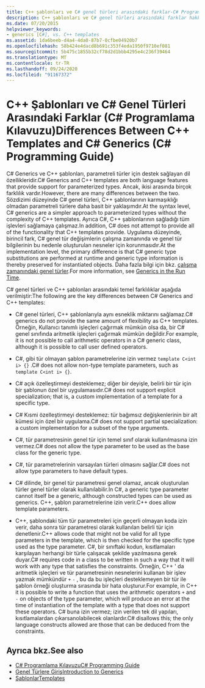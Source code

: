 ```yaml
---
title: C++ şablonları ve C# genel türleri arasındaki farklar-C# Programlama Kılavuzu
description: C++ şablonları ve C# genel türleri arasındaki farklar hakkında bilgi edinin. Her ikisi de parametreli türler için destek sağlayan dil özelliklerdir.
ms.date: 07/20/2015
helpviewer_keywords:
- generics [C#], vs. C++ templates
ms.assetid: 1da6beeb-d4a4-4da0-87b7-0cfbe04920b7
ms.openlocfilehash: 58b424e4dacd8b691c353f4eda1950f9710ef081
ms.sourcegitcommit: 5b475c1855b32cf78d2d1bbb4295e4c236f39464
ms.translationtype: MT
ms.contentlocale: tr-TR
ms.lasthandoff: 09/24/2020
ms.locfileid: "91167372"
---
```

# <a name="differences-between-c-templates-and-c-generics-c-programming-guide"></a><span data-ttu-id="dadbb-104">C++ Şablonları ve C# Genel Türleri Arasındaki Farklar (C# Programlama Kılavuzu)</span><span class="sxs-lookup"><span data-stu-id="dadbb-104">Differences Between C++ Templates and C# Generics (C# Programming Guide)</span></span>

<span data-ttu-id="dadbb-105">C# Generics ve C++ şablonları, parametreli türler için destek sağlayan dil özellikleridir.</span><span class="sxs-lookup"><span data-stu-id="dadbb-105">C# Generics and C++ templates are both language features that provide support for parameterized types.</span></span> <span data-ttu-id="dadbb-106">Ancak, ikisi arasında birçok farklılık vardır.</span><span class="sxs-lookup"><span data-stu-id="dadbb-106">However, there are many differences between the two.</span></span> <span data-ttu-id="dadbb-107">Sözdizimi düzeyinde C# genel türleri, C++ şablonlarının karmaşıklığı olmadan parametreli türlere daha basit bir yaklaşımdır.</span><span class="sxs-lookup"><span data-stu-id="dadbb-107">At the syntax level, C# generics are a simpler approach to parameterized types without the complexity of C++ templates.</span></span> <span data-ttu-id="dadbb-108">Ayrıca C#, C++ şablonlarının sağladığı tüm işlevleri sağlamaya çalışmaz.</span><span class="sxs-lookup"><span data-stu-id="dadbb-108">In addition, C# does not attempt to provide all of the functionality that C++ templates provide.</span></span> <span data-ttu-id="dadbb-109">Uygulama düzeyinde, birincil fark, C# genel tür değişimlerin çalışma zamanında ve genel tür bilgilerinin bu nedenle oluşturulan nesneler için korunmasıdır.</span><span class="sxs-lookup"><span data-stu-id="dadbb-109">At the implementation level, the primary difference is that C# generic type substitutions are performed at runtime and generic type information is thereby preserved for instantiated objects.</span></span> <span data-ttu-id="dadbb-110">Daha fazla bilgi için bkz. [çalışma zamanındaki genel türler](./generics-in-the-run-time.md).</span><span class="sxs-lookup"><span data-stu-id="dadbb-110">For more information, see [Generics in the Run Time](./generics-in-the-run-time.md).</span></span>  
  
 <span data-ttu-id="dadbb-111">C# genel türleri ve C++ şablonları arasındaki temel farklılıklar aşağıda verilmiştir:</span><span class="sxs-lookup"><span data-stu-id="dadbb-111">The following are the key differences between C# Generics and C++ templates:</span></span>  
  
- <span data-ttu-id="dadbb-112">C# genel türleri, C++ şablonlarıyla aynı esneklik miktarını sağlamaz.</span><span class="sxs-lookup"><span data-stu-id="dadbb-112">C# generics do not provide the same amount of flexibility as C++ templates.</span></span> <span data-ttu-id="dadbb-113">Örneğin, Kullanıcı tanımlı işleçleri çağırmak mümkün olsa da, bir C# genel sınıfında aritmetik işleçleri çağırmak mümkün değildir.</span><span class="sxs-lookup"><span data-stu-id="dadbb-113">For example, it is not possible to call arithmetic operators in a C# generic class, although it is possible to call user defined operators.</span></span>  
  
- <span data-ttu-id="dadbb-114">C#, gibi tür olmayan şablon parametrelerine izin vermez `template C<int i> {}` .</span><span class="sxs-lookup"><span data-stu-id="dadbb-114">C# does not allow non-type template parameters, such as `template C<int i> {}`.</span></span>  
  
- <span data-ttu-id="dadbb-115">C# açık özelleştirmeyi desteklemez; diğer bir deyişle, belirli bir tür için bir şablonun özel bir uygulamasıdır.</span><span class="sxs-lookup"><span data-stu-id="dadbb-115">C# does not support explicit specialization; that is, a custom implementation of a template for a specific type.</span></span>  
  
- <span data-ttu-id="dadbb-116">C# Kısmi özelleştirmeyi desteklemez: tür bağımsız değişkenlerinin bir alt kümesi için özel bir uygulama.</span><span class="sxs-lookup"><span data-stu-id="dadbb-116">C# does not support partial specialization: a custom implementation for a subset of the type arguments.</span></span>  
  
- <span data-ttu-id="dadbb-117">C#, tür parametresinin genel tür için temel sınıf olarak kullanılmasına izin vermez.</span><span class="sxs-lookup"><span data-stu-id="dadbb-117">C# does not allow the type parameter to be used as the base class for the generic type.</span></span>  
  
- <span data-ttu-id="dadbb-118">C#, tür parametrelerinin varsayılan türleri olmasını sağlar.</span><span class="sxs-lookup"><span data-stu-id="dadbb-118">C# does not allow type parameters to have default types.</span></span>  
  
- <span data-ttu-id="dadbb-119">C# dilinde, bir genel tür parametresi genel olamaz, ancak oluşturulan türler genel türler olarak kullanılabilir.</span><span class="sxs-lookup"><span data-stu-id="dadbb-119">In C#, a generic type parameter cannot itself be a generic, although constructed types can be used as generics.</span></span> <span data-ttu-id="dadbb-120">C++, şablon parametrelerine izin verir.</span><span class="sxs-lookup"><span data-stu-id="dadbb-120">C++ does allow template parameters.</span></span>  
  
- <span data-ttu-id="dadbb-121">C++, şablondaki tüm tür parametreleri için geçerli olmayan koda izin verir, daha sonra tür parametresi olarak kullanılan belirli tür için denetlenir.</span><span class="sxs-lookup"><span data-stu-id="dadbb-121">C++ allows code that might not be valid for all type parameters in the template, which is then checked for the specific type used as the type parameter.</span></span> <span data-ttu-id="dadbb-122">C#, bir sınıftaki kodun, kısıtlamaları karşılayan herhangi bir türle çalışacak şekilde yazılmasına gerek duyar.</span><span class="sxs-lookup"><span data-stu-id="dadbb-122">C# requires code in a class to be written in such a way that it will work with any type that satisfies the constraints.</span></span> <span data-ttu-id="dadbb-123">Örneğin, C++ ' da aritmetik işleçleri ve tür parametresinin nesnelerini kullanan bir işlev yazmak mümkündür `+` `-` , bu da bu işleçleri desteklemeyen bir tür ile şablon örneği oluşturma sırasında bir hata oluşturur.</span><span class="sxs-lookup"><span data-stu-id="dadbb-123">For example, in C++ it is possible to write a function that uses the arithmetic operators `+` and `-` on objects of the type parameter, which will produce an error at the time of instantiation of the template with a type that does not support these operators.</span></span> <span data-ttu-id="dadbb-124">C# buna izin vermez; izin verilen tek dil yapıları, kısıtlamalardan çıkarsanolabilecek olanlardır.</span><span class="sxs-lookup"><span data-stu-id="dadbb-124">C# disallows this; the only language constructs allowed are those that can be deduced from the constraints.</span></span>  
  
## <a name="see-also"></a><span data-ttu-id="dadbb-125">Ayrıca bkz.</span><span class="sxs-lookup"><span data-stu-id="dadbb-125">See also</span></span>

- [<span data-ttu-id="dadbb-126">C# Programlama Kılavuzu</span><span class="sxs-lookup"><span data-stu-id="dadbb-126">C# Programming Guide</span></span>](../index.md)
- [<span data-ttu-id="dadbb-127">Genel Türlere Giriş</span><span class="sxs-lookup"><span data-stu-id="dadbb-127">Introduction to Generics</span></span>](./index.md)
- [<span data-ttu-id="dadbb-128">Şablonlar</span><span class="sxs-lookup"><span data-stu-id="dadbb-128">Templates</span></span>](/cpp/cpp/templates-cpp)

